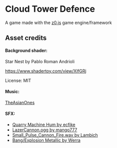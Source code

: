 # Cloud Tower Defence

A game made with the [z0.js](https://github.com/hpnrep6/z0.js) game engine/framework



## Asset credits

#### Background shader:
Star Nest by Pablo Roman Andrioli

https://www.shadertoy.com/view/XlfGRj

License: MIT

#### Music:
[TheAsianOnes](https://www.youtube.com/channel/UCO6z1xQ-pnwOOjH2wzaQ8XA)

#### SFX:

- [Quarry Machine Hum by ecfike](https://freesound.org/people/ecfike/sounds/476311/)
- [LazerCannon.ogg by mango777](https://freesound.org/people/mango777/sounds/547441/)
- [Small_Pulse_Cannon_Fire.wav by Lambich](https://freesound.org/people/Lambich/sounds/350579/)
- [Bang/Explosion Metallic by Werra](https://freesound.org/people/Werra/sounds/244394/)
